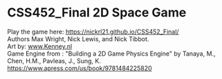 # CSS452_Final 2D Space Game
Play the game here: https://nickrl21.github.io/CSS452_Final/  
Authors Max Wright, Nick Lewis, and Nick Tibbot.  
Art by: www.Kenney.nl  
Game Engine from : "Building a 2D Game Physics Engine" by Tanaya, M., Chen, H.M., Pavleas, J., Sung, K. https://www.apress.com/us/book/9781484225820  
